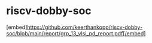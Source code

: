 # riscv-dobby-soc

[embed]https://github.com/keerthankopp/riscv-dobby-soc/blob/main/report/grp_13_vlsi_pd_report.pdf[/embed]
